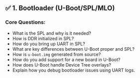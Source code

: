 ## ✅ 1. **Bootloader (U-Boot/SPL/MLO)**

### Core Questions:

* What is the SPL and why is it needed?
* How is DDR initialized in SPL?
* How do you bring up UART in SPL?
* What are key differences between U-Boot proper and SPL?
* How is `u-boot.img` generated from source?
* How do you add support for a new board in U-Boot?
* How does U-Boot handle Device Tree overlays?
* Explain how you debug bootloader issues using UART logs.